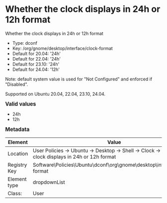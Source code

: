 # Whether the clock displays in 24h or 12h format

Whether the clock displays in 24h or 12h format

- Type: dconf
- Key: /org/gnome/desktop/interface/clock-format
- Default for 20.04: '24h'
- Default for 22.04: '24h'
- Default for 23.10: '24h'
- Default for 24.04: '12h'

Note: default system value is used for "Not Configured" and enforced if "Disabled".

Supported on Ubuntu 20.04, 22.04, 23.10, 24.04.

<span style="font-size: larger;">**Valid values**</span>

* 24h
* 12h


<span style="font-size: larger;">**Metadata**</span>

| Element      | Value            |
| ---          | ---              |
| Location     | User Policies -> Ubuntu -> Desktop -> Shell -> Clock -> Whether the clock displays in 24h or 12h format    |
| Registry Key | Software\Policies\Ubuntu\dconf\org\gnome\desktop\interface\clock-format         |
| Element type | dropdownList |
| Class:       | User       |
